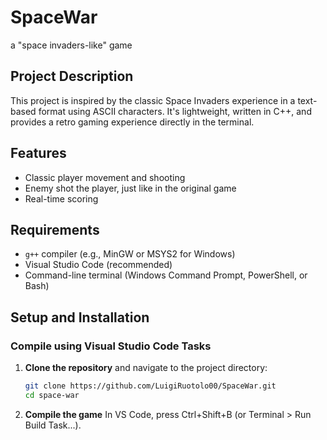 # SpaceWar
a "space invaders-like" game

## Project Description
This project is inspired by the classic Space Invaders experience in a text-based format using ASCII characters. It's lightweight, written in C++, and provides a retro gaming experience directly in the terminal.

## Features
- Classic player movement and shooting
- Enemy shot the player, just like in the original game
- Real-time scoring

## Requirements
- `g++` compiler (e.g., MinGW or MSYS2 for Windows)
- Visual Studio Code (recommended)
- Command-line terminal (Windows Command Prompt, PowerShell, or Bash)

## Setup and Installation

### Compile using Visual Studio Code Tasks
1. **Clone the repository** and navigate to the project directory:
   ```bash
   git clone https://github.com/LuigiRuotolo00/SpaceWar.git
   cd space-war
2. **Compile the game** In VS Code, press Ctrl+Shift+B (or Terminal > Run Build Task...).
